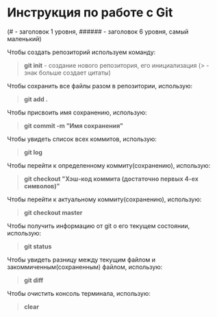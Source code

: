 # Инструкция по работе с Git
(# - заголовок 1 уровня, ###### - заголовок 6 уровня, самый маленький)

Чтобы создать репозиторий используем команду:
> **git init** - создание нового репозитория, его инициализация
(> - знак больше создает цитаты)

Чтобы сохранить все файлы разом в репозитории, использую:
> **git add .**

Чтобы присвоить имя сохранению, использую:
> **git commit -m "Имя сохранения"**

Чтобы увидеть список всех коммитов, использую:
> **git log**

Чтобы перейти к определенному коммиту(сохранению), использую:
> **git checkout "Хэш-код коммита (достаточно первых 4-ех символов)"**

Чтобы перейти к актуальному коммиту(сохранению), использую:
> **git checkout master**

Чтобы получить информацию от git о его текущем состоянии, использую:
> **git status**

Чтобы увидеть разницу между текущим файлом и закоммиченным(сохраненным) файлом, использую:
> **git diff**

Чтобы очистить консоль терминала, использую:
> **clear**
